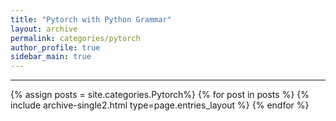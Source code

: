 ```yaml
---
title: "Pytorch with Python Grammar"
layout: archive
permalink: categories/pytorch
author_profile: true
sidebar_main: true
---
```


<!-- 공백이 포함되어 있는 카테고리 이름의 경우 site.categories.['a b c'] 이런식으로! -->

***

{% assign posts = site.categories.Pytorch%}
{% for post in posts %} {% include archive-single2.html type=page.entries_layout %} {% endfor %}
